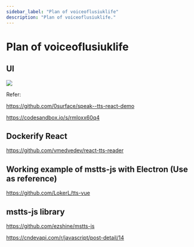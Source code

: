 ```yaml
---
sidebar_label: "Plan of voiceoflusiuklife"
description: "Plan of voiceoflusiuklife."
---
```


# Plan of voiceoflusiuklife

## UI

![](https://i.imgur.com/oQdwcnQ.png)

Refer: 

https://github.com/0surface/speak--tts-react-demo

https://codesandbox.io/s/rmloxx60q4

## Dockerify React

https://github.com/vmedvedev/react-tts-reader

## Working example of mstts-js with Electron (Use as reference)

https://github.com/LokerL/tts-vue

## mstts-js library

https://github.com/ezshine/mstts-js

https://cndevapi.com/r/javascript/post-detail/14
